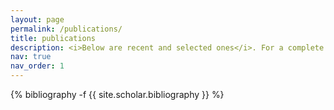 ```yaml
---
layout: page
permalink: /publications/
title: publications
description: <i>Below are recent and selected ones</i>. For a complete list, please refer to the <a href='/cv'>vitae</a>
nav: true
nav_order: 1
---
```

<!-- _pages/publications.md -->
<div class="publications">

{% bibliography -f {{ site.scholar.bibliography }} %}

</div>
